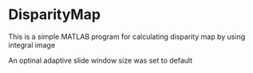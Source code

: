 # DisparityMap
This is a simple MATLAB program for calculating disparity map by using integral image

An optinal adaptive slide window size was set to default
